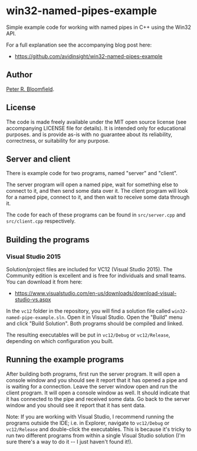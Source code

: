 # win32-named-pipes-example
Simple example code for working with named pipes in C++ using the Win32 API.

For a full explanation see the accompanying blog post here:

 * https://github.com/avidinsight/win32-named-pipes-example


## Author
[Peter R. Bloomfield](http://peter.avidinsight.uk).


## License
The code is made freely available under the MIT open source license (see accompanying LICENSE file for details).
It is intended only for educational purposes. and is provide as-is with no guarantee about its reliability, correctness, or suitability for any purpose.


## Server and client
There is example code for two programs, named "server" and "client".

The server program will open a named pipe, wait for something else to connect to it, and then send some data over it.
The client program will look for a named pipe, connect to it, and then wait to receive some data through it.

The code for each of these programs can be found in `src/server.cpp` and `src/client.cpp` respectively.


## Building the programs
### Visual Studio 2015
Solution/project files are included for VC12 (Visual Studio 2015). The Community edition is excellent and is free for individuals and small teams. You can download it from here:

 * https://www.visualstudio.com/en-us/downloads/download-visual-studio-vs.aspx

In the `vc12` folder in the repository, you will find a solution file called `win32-named-pipe-example.sln`. Open it in Visual Studio. Open the "Build" menu and click "Build Solution". Both programs should be compiled and linked.

The resulting executables will be put in `vc12/Debug` or `vc12/Release`, depending on which configuration you built.


## Running the example programs
After building both programs, first run the server program. It will open a console window and you should see it report that it has opened a pipe and is waiting for a connection.
Leave the server window open and run the client program. It will open a console window as well. It should indicate that it has connected to the pipe and received some data.
Go back to the server window and you should see it report that it has sent data.

Note: If you are working with Visual Studio, I recommend running the programs outside the IDE; i.e. in Explorer, navigate to `vc12/Debug` or `vc12/Release` and double-click the executables. This is because it's tricky to run two different programs from within a single Visual Studio solution (I'm sure there's a way to do it -- I just haven't found it!).




